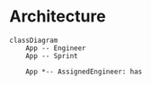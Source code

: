 # Architecture

```mermaid
classDiagram
	App -- Engineer
	App -- Sprint

	App *-- AssignedEngineer: has
```